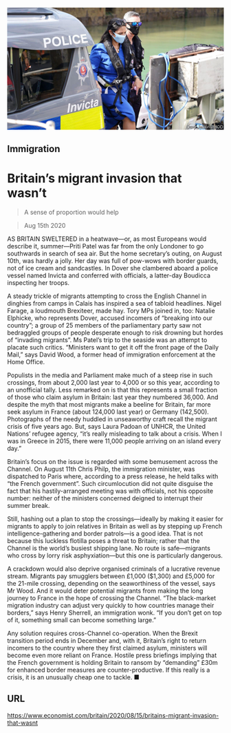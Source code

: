 ![](./images/20200815_BRP005_0.jpg)

## Immigration

# Britain’s migrant invasion that wasn’t

> A sense of proportion would help

> Aug 15th 2020

AS BRITAIN SWELTERED in a heatwave—or, as most Europeans would describe it, summer—Priti Patel was far from the only Londoner to go southwards in search of sea air. But the home secretary’s outing, on August 10th, was hardly a jolly. Her day was full of pow-wows with border guards, not of ice cream and sandcastles. In Dover she clambered aboard a police vessel named Invicta and conferred with officials, a latter-day Boudicca inspecting her troops.

A steady trickle of migrants attempting to cross the English Channel in dinghies from camps in Calais has inspired a sea of tabloid headlines. Nigel Farage, a loudmouth Brexiteer, made hay. Tory MPs joined in, too: Natalie Elphicke, who represents Dover, accused incomers of “breaking into our country”; a group of 25 members of the parliamentary party saw not bedraggled groups of people desperate enough to risk drowning but hordes of “invading migrants”. Ms Patel’s trip to the seaside was an attempt to placate such critics. “Ministers want to get it off the front page of the Daily Mail,” says David Wood, a former head of immigration enforcement at the Home Office.

Populists in the media and Parliament make much of a steep rise in such crossings, from about 2,000 last year to 4,000 or so this year, according to an unofficial tally. Less remarked on is that this represents a small fraction of those who claim asylum in Britain: last year they numbered 36,000. And despite the myth that most migrants make a beeline for Britain, far more seek asylum in France (about 124,000 last year) or Germany (142,500). Photographs of the needy huddled in unseaworthy craft recall the migrant crisis of five years ago. But, says Laura Padoan of UNHCR, the United Nations’ refugee agency, “it’s really misleading to talk about a crisis. When I was in Greece in 2015, there were 11,000 people arriving on an island every day.”

Britain’s focus on the issue is regarded with some bemusement across the Channel. On August 11th Chris Philp, the immigration minister, was dispatched to Paris where, according to a press release, he held talks with “the French government”. Such circumlocution did not quite disguise the fact that his hastily-arranged meeting was with officials, not his opposite number: neither of the ministers concerned deigned to interrupt their summer break.

Still, hashing out a plan to stop the crossings—ideally by making it easier for migrants to apply to join relatives in Britain as well as by stepping up French intelligence-gathering and border patrols—is a good idea. That is not because this luckless flotilla poses a threat to Britain; rather that the Channel is the world’s busiest shipping lane. No route is safe—migrants who cross by lorry risk asphyxiation—but this one is particularly dangerous.

A crackdown would also deprive organised criminals of a lucrative revenue stream. Migrants pay smugglers between £1,000 ($1,300) and £5,000 for the 21-mile crossing, depending on the seaworthiness of the vessel, says Mr Wood. And it would deter potential migrants from making the long journey to France in the hope of crossing the Channel. “The black-market migration industry can adjust very quickly to how countries manage their borders,” says Henry Sherrell, an immigration wonk. “If you don’t get on top of it, something small can become something large.”

Any solution requires cross-Channel co-operation. When the Brexit transition period ends in December and, with it, Britain’s right to return incomers to the country where they first claimed asylum, ministers will become even more reliant on France. Hostile press briefings implying that the French government is holding Britain to ransom by “demanding” £30m for enhanced border measures are counter-productive. If this really is a crisis, it is an unusually cheap one to tackle. ■

## URL

https://www.economist.com/britain/2020/08/15/britains-migrant-invasion-that-wasnt
